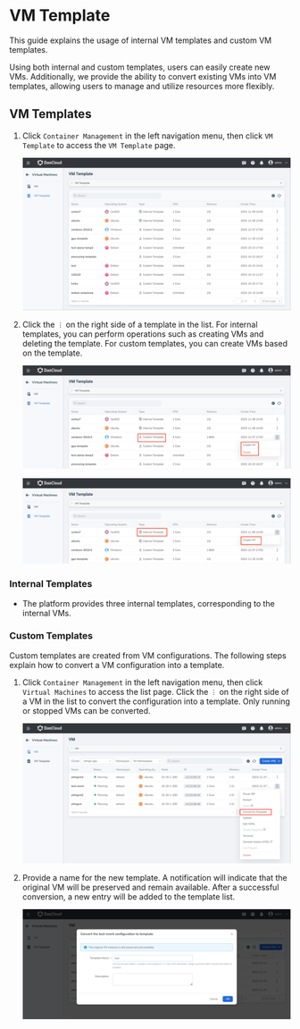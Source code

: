 # VM Template

This guide explains the usage of internal VM templates and custom VM templates.

Using both internal and custom templates, users can easily create new VMs.
Additionally, we provide the ability to convert existing VMs into VM templates,
allowing users to manage and utilize resources more flexibly.

## VM Templates

1. Click `Container Management` in the left navigation menu, then click `VM Template` to access the `VM Template` page.

    ![VM Templates](../images/tep01.png)

2. Click the `︙` on the right side of a template in the list. For internal templates, you can perform operations such as creating VMs and deleting the template. For custom templates, you can create VMs based on the template.

    ![VM Templates Management01](../images/tep02.png)

    ![VM Templates Management02](../images/tep03.png)

### Internal Templates

- The platform provides three internal templates, corresponding to the internal VMs.

### Custom Templates

Custom templates are created from VM configurations. The following steps explain how to convert a VM configuration into a template.

1. Click `Container Management` in the left navigation menu, then click `Virtual Machines` to access the list page. Click the `︙` on the right side of a VM in the list to convert the configuration into a template. Only running or stopped VMs can be converted.

    ![Convert to Template](../images/tep04.png)

2. Provide a name for the new template. A notification will indicate that the original VM will be preserved and remain available. After a successful conversion, a new entry will be added to the template list.

    ![Convert Confirmation](../images/tep05.png)
